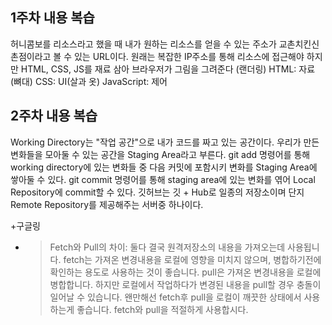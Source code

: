 ## 1주차 내용 복습

허니콤보를 리소스라고 했을 때 내가 원하는 리소스를 얻을 수 있는 주소가 교촌치킨신촌점이라고 볼 수 있는 URL이다.
원래는 복잡한 IP주소를 통해 리소스에 접근해야 하지만 
HTML, CSS, JS를 재료 삼아 브라우저가 그림을 그려준다 (랜더링)
HTML: 자료 (뼈대)
CSS: UI(살과 옷)
JavaScript: 제어

## 2주차 내용 복습
Working Directory는 "작업 공간"으로 내가 코드를 짜고 있는 공간이다. 
우리가 만든 변화들을 모아둘 수 있는 공간을 Staging Area라고 부른다.
git add 명령어를 통해 working directory에 있는 변화들 중 다음 커밋에 포함시키 변화를 Staging Area에 쌓아둘 수 있다.
git commit 명령어를 통해 staging area에 있는 변화를 엮어 Local Repository에 commit할 수 있다.
깃허브는 깃 + Hub로 일종의 저장소이며 단지 Remote Repository를 제공해주는 서버중 하나이다.

+구글링
- >Fetch와 Pull의 차이: 둘다 결국 원격저장소의 내용을 가져오는데 사용됩니다.
fetch는 가져온 변경내용을 로컬에 영향을 미치지 않으며, 병합하기전에 확인하는 용도로 사용하는 것이 좋습니다.
pull은 가져온 변경내용을 로컬에 병합합니다. 하지만 로컬에서 작업하다가 변경된 내용을 pull할 경우 충돌이 일어날 수 있습니다.
왠만해선 fetch후 pull을 로컬이 깨끗한 상태에서 사용하는게 좋습니다. fetch와 pull을 적절하게 사용합시다.
